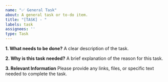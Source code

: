 ```yaml
---
name: "✅ General Task"
about: A general task or to-do item.
title: "[TASK] - "
labels: task
assignees: ''
type: Task
---
```


**1. What needs to be done?**
A clear description of the task.

**2. Why is this task needed?**
A brief explanation of the reason for this task.

**3. Relevant Information**
Please provide any links, files, or specific text needed to complete the task.
